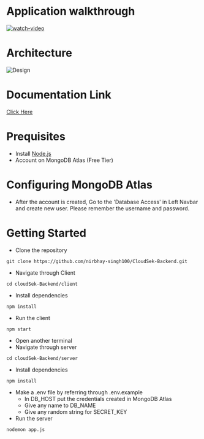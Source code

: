 # Application walkthrough
[![watch-video](https://cdn.loom.com/sessions/thumbnails/dcf9ba2961524db18fbe1b21a311746e-with-play.gif)](https://www.loom.com/share/dcf9ba2961524db18fbe1b21a311746e?sid=4ea2fce6-a7fa-4273-bde2-a6c890eb28cc)


# Architecture
![Design](https://github.com/nirbhay-singh100/CloudSek-Backend/assets/112863228/89be74bd-142d-4df3-b0c2-09b377188049)

# Documentation Link
[Click Here ](https://documenter.getpostman.com/view/30888392/2sA3e1AA2t)

# Prequisites
- Install [Node.js](https://nodejs.org/en)
- Account on MongoDB Atlas (Free Tier)

# Configuring MongoDB Atlas
- After the account is created, Go to the 'Database Access' in Left Navbar and create new user. Please remember the username and password.

# Getting Started
- Clone the repository
```
git clone https://github.com/nirbhay-singh100/CloudSek-Backend.git
```
- Navigate through Client
```
cd cloudSek-Backend/client
```

- Install dependencies
```
npm install
```

- Run the client
```
npm start
```

- Open another terminal
- Navigate through server
```
cd cloudSek-Backend/server
```
- Install dependencies
```
npm install
```
- Make a .env file by referring through .env.example
   - In DB_HOST put the credentials created in MongoDB Atlas
   - Give any name to DB_NAME
   - Give any random string for SECRET_KEY
- Run the server
```
nodemon app.js
```




  

